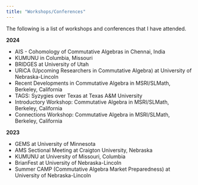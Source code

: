 ```yaml
---
title: "Workshops/Conferences"
---
```


The following is a list of workshops and conferences that I have attended.

**2024**
- AIS - Cohomology of Commutative Algebras in Chennai, India
- KUMUNU in Columbia, Missouri
- BRIDGES at University of Utah
- URiCA (Upcoming Researchers in Commutative Algebra) at University of Nebraska-Lincoln
- Recent Developments in Commutative Algebra in MSRI/SLMath, Berkeley, California
- TAGS: Syzygies over Texas at Texas A&M University
- Introductory Workshop: Commutative Algebra in MSRI/SLMath, Berkeley, California
- Connections Workshop: Commutative Algebra in MSRI/SLMath, Berkeley, California

**2023**
- GEMS at University of Minnesota
- AMS Sectional Meeting at Craigton University, Nebraska
- KUMUNU at University of Missouri, Columbia
- BrianFest at University of Nebraska-Lincoln
- Summer CAMP (Commutative Algebra Market Preparedness) at University of Nebraska-Lincoln
